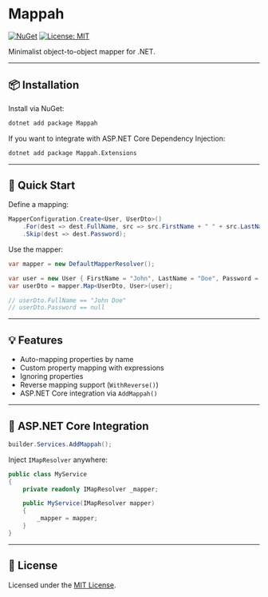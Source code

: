# Mappah

[![NuGet](https://img.shields.io/nuget/v/Mappah.svg?style=flat-square)](https://www.nuget.org/packages/Mappah/)
[![License: MIT](https://img.shields.io/badge/license-MIT-green.svg?style=flat-square)](https://opensource.org/licenses/MIT)

Minimalist object-to-object mapper for .NET.

---

## 📦 Installation

Install via NuGet:

```bash
dotnet add package Mappah
```

If you want to integrate with ASP.NET Core Dependency Injection:

```bash
dotnet add package Mappah.Extensions
```

---

## 🚀 Quick Start

Define a mapping:

```csharp
MapperConfiguration.Create<User, UserDto>()
    .For(dest => dest.FullName, src => src.FirstName + " " + src.LastName)
    .Skip(dest => dest.Password);
```

Use the mapper:

```csharp
var mapper = new DefaultMapperResolver();

var user = new User { FirstName = "John", LastName = "Doe", Password = "123456" };
var userDto = mapper.Map<UserDto, User>(user);

// userDto.FullName == "John Doe"
// userDto.Password == null
```

---

## 💡 Features

- Auto-mapping properties by name
- Custom property mapping with expressions
- Ignoring properties
- Reverse mapping support (`WithReverse()`)
- ASP.NET Core integration via `AddMappah()`

---

## 🔧 ASP.NET Core Integration

```csharp
builder.Services.AddMappah();
```

Inject `IMapResolver` anywhere:

```csharp
public class MyService
{
    private readonly IMapResolver _mapper;

    public MyService(IMapResolver mapper)
    {
        _mapper = mapper;
    }
}
```

---

## 📝 License

Licensed under the [MIT License](https://opensource.org/licenses/MIT).
